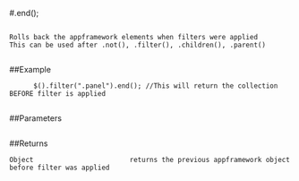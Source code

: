 #.end();

```

Rolls back the appframework elements when filters were applied
This can be used after .not(), .filter(), .children(), .parent()
      
```

##Example

```
      $().filter(".panel").end(); //This will return the collection BEFORE filter is applied
      
```


##Parameters

```

```

##Returns

```
Object                        returns the previous appframework object before filter was applied
```

